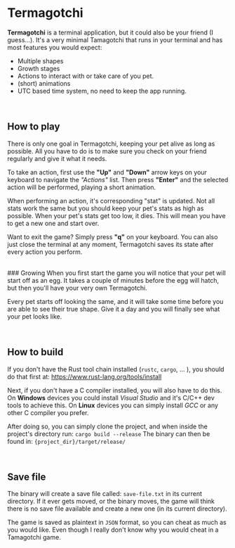 # Termagotchi

**Termagotchi** is a terminal application, but it could also be your friend (I guess...). It's a very minimal Tamagotchi that runs in your terminal and has most features you would expect:

* Multiple shapes
* Growth stages
* Actions to interact with or take care of you pet.
* (short) animations
* UTC based time system, no need to keep the app running.

<br>

## How to play
There is only one goal in Termagotchi, keeping your pet alive as long as possible. All you have to do is to make sure you check on your friend regularly and give it what it needs. 

To take an action, first use the **"Up"** and **"Down"** arrow keys on your keyboard to navigate the *"Actions"* list. Then press **"Enter"** and the selected action will be performed, playing a short animation. 

When performing an action, it's corresponding "stat" is updated. Not all stats work the same but you should keep your pet's stats as high as possible. When your pet's stats get too low, it dies. This will mean you have to get a new one and start over. 

Want to exit the game? Simply press **"q"** on your keyboard. You can also just close the terminal at any moment, Termagotchi saves its state after every action you perform.

<br>
### Growing
When you first start the game you will notice that your pet will start off as an egg. It takes a couple of minutes before the egg will hatch, but then you'll have your very own Termagotchi. 

Every pet starts off looking the same, and it will take some time before you are able to see their true shape. Give it a day and you will finally see what your pet looks like.

<br>

## How to build
If you don't have the Rust tool chain installed (`rustc`, `cargo`, ... ), you should do that first at: https://www.rust-lang.org/tools/install

Next, if you don't have a C compiler installed, you will also have to do this. 
On **Windows** devices you could install *Visual Studio* and it's C/C++ dev tools to achieve this.
On **Linux** devices you can simply install *GCC* or any other C compiler you prefer. 

After doing so, you can simply clone the project, and when inside the project's directory run:
`cargo build --release`
The binary can then be found in: `{project_dir}/target/release/`

<br>

## Save file
The binary will create a save file called: `save-file.txt` in its current directory. If it ever gets moved, or the binary moves, the game will think there is no save file available and create a new one (in its current directory). 

The game is saved as plaintext in `JSON` format, so you can cheat as much as you would like. Even though I really don't know why you would cheat in a Tamagotchi game.
